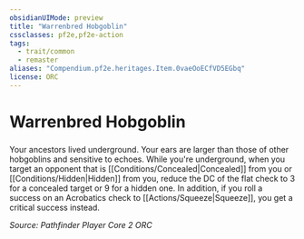 ```yaml
---
obsidianUIMode: preview
title: "Warrenbred Hobgoblin"
cssclasses: pf2e,pf2e-action
tags:
  - trait/common
  - remaster
aliases: "Compendium.pf2e.heritages.Item.0vaeOoECfVD5EGbq"
license: ORC
---
```

# Warrenbred Hobgoblin

### 






Your ancestors lived underground. Your ears are larger than those of other hobgoblins and sensitive to echoes. While you're underground, when you target an opponent that is [[Conditions/Concealed|Concealed]] from you or [[Conditions/Hidden|Hidden]] from you, reduce the DC of the flat check to 3 for a concealed target or 9 for a hidden one. In addition, if you roll a success on an Acrobatics check to [[Actions/Squeeze|Squeeze]], you get a critical success instead.

*Source: Pathfinder Player Core 2*
*ORC*
